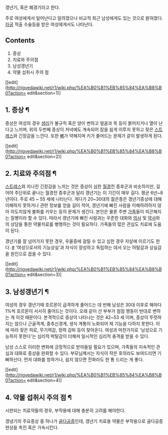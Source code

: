 갱년기, 혹은 폐경기라고 한다.

주로 여성에게서 일어난다고 알려졌으나 비교적 최근 남성에게도 있는 것으로 밝혀졌다. [자궁](%EC%9E%90%EA%B6%81.md)
적출 수술등을 받은 여성에게서도 나타난다.

## Contents

    

1. 증상 
2. 치료와 주의점 
3. 남성갱년기 
4. 약물 섭취시 주의 점 

[[edit](http://rigvedawiki.net/r1/wiki.php/%EA%B0%B1%EB%85%84%EA%B8%B0?action=
edit&section=1)]

## 1. 증상 ¶

증상은 여성의 경우 [생리](%EC%83%9D%EB%A6%AC.md)가 불규칙 혹은 양이 변하고 얼굴과 목 등이 붉어지거나 열이 난다고
느끼며, 위의 두번째 증상이 저녁에도 계속되어 잠을 쉽게 이루지 못하고 잦은
[스트레스](%EC%8A%A4%ED%8A%B8%EB%A0%88%EC%8A%A4.md)와 긴장감을 느낀다. 또한
[뼈](%EB%BC%88.md)가 약해지며 키가 줄어드는 문제가 같이 발생하게 된다.

  

[[edit](http://rigvedawiki.net/r1/wiki.php/%EA%B0%B1%EB%85%84%EA%B8%B0?action=
edit&section=2)]

## 2. 치료와 주의점 ¶

[스트레스](%EC%8A%A4%ED%8A%B8%EB%A0%88%EC%8A%A4.md)와 지나친 긴장감을 느끼는 것은 증상이 심한
[월경](%EC%9B%94%EA%B2%BD.md)전 증후군과 비슷하지만, 길어야 주단위로 끝나는 월경전 증후군과 달리 갱년기는 이
기간이 매우 길다. 평균 6년~8년이다. 주로 45 ~ 55 세에 나타난다. 게다가 20~30대의 젊은층은 갱년기증상에 대해 이해하지
못하거나 관련 정보를 얻을 길이 적어, 갱년기에 빠진 사람을 이해하려하지 않아 의도치않게 불화를 키우는 등의 문제가 생긴다. 본인은 물론
주변 [가족](%EA%B0%80%EC%A1%B1.md)들이 피곤해지는 질병이라 할 수 있다. 따라서 갱년기에 빠진 사람과는 꾸준한
대화와 [의사](%EC%9D%98%EC%82%AC.md) 및 [약사](%EC%95%BD%EC%82%AC.md)와의 상담을 통한
약물치료를 병행하는 것이 필요하다. 가족들의 많은 관심도 치료에 도움이 된다.

  

갱년기를 잘 넘어가지 못한 경우, 우울증에 걸릴 수 있고 심한 경우 자살에 이르기도 한다.
[#](http://m.khan.co.kr/view.html?artid=201211151148471&code=950201) '여성으로서의
기능상실'과 자식이 장성하고 독립하는 데서 오는 허탈감과 상실감을 원인으로 꼽을 수 있다.

  

[[edit](http://rigvedawiki.net/r1/wiki.php/%EA%B0%B1%EB%85%84%EA%B8%B0?action=
edit&section=3)]

## 3. 남성갱년기 ¶

여성의 경우 갱년기때 호르몬이 급격하게 줄어드는 데 반해 남성은 30대 이후로 해마다 1%씩 호르몬이 서서히 줄어드는 것이다. 오래 같이 산
부부가 점점 행동이 반대로 변하는 게 이것 때문이다. 본격적으로 증상이 나타나는 것은 42~53 세 이며, 증상이 뚜렷하지는 않으나
근골격계, 중추신경계, 생식 계통이 노화되어 제 기능을 다하지 못한다. 이에 따라 잦은 피로, 무기력감, 정력 감퇴 등이 찾아온다. 여성과
마찬가지로 '남성으로 기능하지 못한다'는 심리적 박탈감이 더해져 일시적인 심리적 충격을 받을 수 있다.

  

남성 스스로 이러한 변화에 긍정적으로 받아들일 필요가 있으며, 가족들의 지속적인 관심과 대화로 증상을 완화할 수 있다. 부모님께서는 자식이
작은 호의라도 보여드리면 기뻐하신다. 먼저 대화를 청하거나, 쉽지 않으면 전화라도 한 통 드리는 게 좋다.

  
  

[[edit](http://rigvedawiki.net/r1/wiki.php/%EA%B0%B1%EB%85%84%EA%B8%B0?action=
edit&section=4)]

## 4. 약물 섭취시 주의 점 ¶

시판되는 치료약들의 경우, 부작용에 대해 충분히 고려를 해야한다.

  

갱녕기의 주요증상 중 하나가 [골다공증](%EA%B3%A8%EB%8B%A4%EA%B3%B5%EC%A6%9D.md)인데, 갱년기 치료용
약물은 부작용으로 골다공증 현상을 촉진 혹은 가속시킨다.

